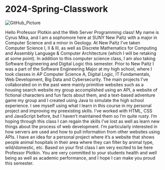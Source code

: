 # 2024-Spring-Classwork
![GitHub_Picture](https://github.com/CyrusMika-NewPaltz/2024-Spring-Classwork/assets/157427632/49a60641-2012-4833-acb1-68a5d2036b3d)


Hello Professor Plotkin and the Web Server Programming class! My name is Cyrus Mika,
and I am a sophomore here at SUNY New Paltz with a major in Computer Science and a minor in
Geology. At New Paltz I’ve taken Computer Science I, II & III, as well as Discrete Mathematics
for Computing and Assembly Language & Computer Architecture (which I will be retaking at
some point). In addition to this computer science class, I am also taking Software Engineering and
Digital Logic this semester. Prior to New Paltz I was a part of the Software Engineering Major at
my high school, where I took classes in AP Computer Science A, Digital Logic, IT Fundamentals,
Web Development, Big Data and Cybersecurity. The main projects I’ve collaborated on in the past
were mainly primitive websites such as a housing search website my group accomplished using
an API, a website of fictional characters and fun facts about them, and a text-based adventure game
my group and I created using Java to simulate the high school experience.
I see myself using what I learn in this course in my personal project and improving my
preexisting skills. I’ve worked with HTML, CSS and JavaScript before, but I haven’t maintained
them so I’m quite rusty. I’m hoping through this class I can regain the skills I’ve lost as well as
learn new things about the process of web development. I’m particularly interested in how servers
are used and how to pull information from other websites using APIs. I have an idea for a personal
project where it’s a website that shows people animal hospitals in their area where they can filter
by animal type, wild/domestic, etc.
Based on your first class I am very excited to be here Professor Plotkin. You are very
committed to your students health and well being as well as academic performance, and I hope I
can make you proud this semester. 
